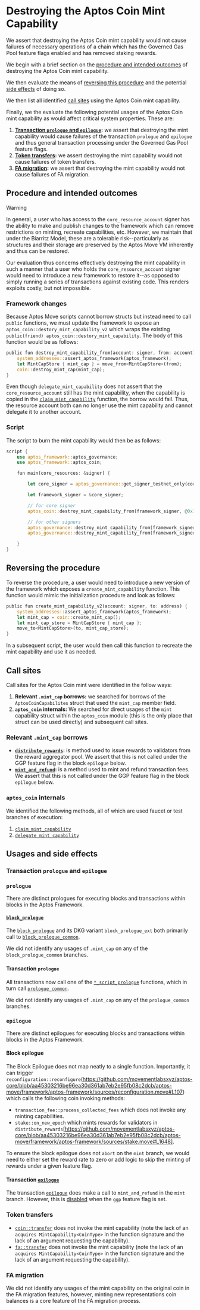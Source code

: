 # Destroying the Aptos Coin Mint Capability
We assert that destroying the Aptos Coin mint capability would not cause failures of necessary operations of a chain which has the Governed Gas Pool feature flags enabled and has removed staking rewards. 

We begin with a brief section on the [procedure and intended outcomes](#procedure-and-intended-outcomes) of destroying the Aptos Coin mint capability.

We then evaluate the means of [reversing this procedure](#reversing-the-procedure) and the potential [side effects](#side-effects) of doing so.

We then list all identified [call sites](#call-sites) using the Aptos Coin mint capability.

Finally, we the evaluate the following potential usages of the Aptos Coin mint capability as would affect critical system properties. These are:

1. **[Transaction `prologue` and `epilogue`](#transaction-epilogue-and-prologue):** we assert that destroying the mint capability would cause failures of the transaction `prologue` and `epilogue` and thus general transaction processing under the Governed Gas Pool feature flags. 
2. **[Token transfers](#token-transfers):** we assert destroying the mint capability would not cause failures of token transfers.
3. **[FA migration](#fa-migration):** we assert that destroying the mint capability would not cause failures of FA migration.

## Procedure and intended outcomes
> [!WARNING]
> In general, a user who has access to the `core_resource_account` signer has the ability to make and publish changes to the framework which can remove restrictions on minting, recreate capabilities, etc. However, we maintain that under the Biarritz Model, these are a tolerable risk--particularly as structures and their storage are preserved by the Aptos Move VM inherently and thus can be restored. 
> 
> Our evaluation thus concerns effectively destroying the mint capability in such a manner that a user who holds the `core_resource_account` signer would need to introduce a new framework to restore it--as opposed to simply running a series of transactions against existing code. This renders exploits costly, but not impossible.

### Framework changes
Because Aptos Move scripts cannot borrow structs but instead need to call `public` functions, we must update the framework to expose an `aptos_coin::destory_mint_capability_v2` which wraps the existing `public(friend) aptos_coin::destory_mint_capability`. The body of this function would be as follows:

```rust
public fun destroy_mint_capability_from(account: signer, from: account) acquires Delegations {
    system_addresses::assert_aptos_framework(aptos_framework);
    let MintCapStore { mint_cap } = move_from<MintCapStore>(from);
    coin::destroy_mint_cap(mint_cap);
}
```

Even though `delegate_mint_capability` does not assert that the `core_resource_account` still has the mint capability, when the capability is copied in the [`claim_mint_capability`](https://github.com/movementlabsxyz/aptos-core/blob/aa45303216be96ea30d361ab7eb2e95fb08c2dcb/aptos-move/framework/aptos-framework/sources/aptos_coin.move#L124) function, the borrow would fail. Thus, the resource account both can no longer use the mint capability and cannot delegate it to another account.

### Script
The script to burn the mint capability would then be as follows:

```rust
script {
    use aptos_framework::aptos_governance;
    use aptos_framework::aptos_coin;

    fun main(core_resources: &signer) {

        let core_signer = aptos_governance::get_signer_testnet_only(core_resources, @0x1);

        let framework_signer = &core_signer;

        // for core signer
		aptos_coin::destroy_mint_capability_from(framework_signer, @0x1);

        // for other signers
        aptos_governance::destroy_mint_capability_from(framework_signer, an_account);
        aptos_governance::destroy_mint_capability_from(framework_signer, another_account);

    }
}
```

## Reversing the procedure
To reverse the procedure, a user would need to introduce a new version of the framework which exposes a `create_mint_capability` function. This function would mimic the initialization procedure and look as follows:

```rust
public fun create_mint_capability_v2(account: signer, to: address) {
    system_addresses::assert_aptos_framework(aptos_framework);
    let mint_cap = coin::create_mint_cap();
    let mint_cap_store = MintCapStore { mint_cap };
    move_to<MintCapStore>(to, mint_cap_store);
}
```

In a subsequent script, the user would then call this function to recreate the mint capability and use it as needed.

## Call sites
Call sites for the Aptos Coin mint were identified in the follow ways:

1. **Relevant `.mint_cap` borrows:** we searched for borrows of the `AptosCoinCapabilites` struct that used the `mint_cap` member field. 
2. **`aptos_coin` internals:** We searched for direct usages of the `mint` capability struct within the `aptos_coin` module (this is the only place that struct can be used directly) and subsequent call sites.

### Relevant `.mint_cap` borrows
- **[`distribute_rewards`](https://github.com/movementlabsxyz/aptos-core/blob/aa45303216be96ea30d361ab7eb2e95fb08c2dcb/aptos-move/framework/aptos-framework/sources/stake.move#L1648):** is method used to issue rewards to validators from the reward aggregator pool. We assert that this is not called under the GGP feature flag in the block `epilogue` below. 
- **[`mint_and_refund`](https://github.com/movementlabsxyz/aptos-core/blob/aa45303216be96ea30d361ab7eb2e95fb08c2dcb/aptos-move/framework/aptos-framework/sources/transaction_fee.move#L268):** is a method used to mint and refund transaction fees. We assert that this is not called under the GGP feature flag in the block `epilogue` below.

### `aptos_coin` internals
We identified the following methods, all of which are used faucet or test branches of execution:

1. [`claim_mint_capability`](https://github.com/search?q=repo%3Amovementlabsxyz%2Faptos-core%20claim_mint_capability&type=code)
2. [`delegate_mint_capability`](https://github.com/search?q=repo%3Amovementlabsxyz%2Faptos-core+delegate_mint_capability&type=code)

## Usages and side effects

### Transaction `prologue` and `epilogue`

### `prologue`
There are distinct prologues for executing blocks and transactions within blocks in the Aptos Framework. 

#### [`block_prologue`](https://github.com/movementlabsxyz/aptos-core/blob/aa45303216be96ea30d361ab7eb2e95fb08c2dcb/aptos-move/framework/aptos-framework/sources/block.move#L224)

The [`block_prologue`](https://github.com/movementlabsxyz/aptos-core/blob/aa45303216be96ea30d361ab7eb2e95fb08c2dcb/aptos-move/framework/aptos-framework/sources/block.move#L224) and its DKG variant `block_prologue_ext` both primarily call to [`block_prologue_common`](https://github.com/movementlabsxyz/aptos-core/blob/aa45303216be96ea30d361ab7eb2e95fb08c2dcb/aptos-move/framework/aptos-framework/sources/block.move#L155).

We did not identify any usages of `.mint_cap` on any of the `block_prologue_common` branches.

#### Transaction `prologue`
All transactions now call one of the [`*_script_prologue`](https://github.com/movementlabsxyz/aptos-core/blob/aa45303216be96ea30d361ab7eb2e95fb08c2dcb/aptos-move/aptos-vm/src/aptos_vm.rs#L2244) functions, which in turn call [`prologue_common`](https://github.com/movementlabsxyz/aptos-core/blob/aa45303216be96ea30d361ab7eb2e95fb08c2dcb/aptos-move/framework/aptos-framework/sources/transaction_validation.move#L74).

We did not identify any usages of `.mint_cap` on any of the `prologue_common` branches.

### `epilogue`
There are distinct epilogues for executing blocks and transactions within blocks in the Aptos Framework.

#### Block epilogue
The Block Epilogue does not map neatly to a single function. Importantly, it can trigger `reconfiguration::reconfigure`(https://github.com/movementlabsxyz/aptos-core/blob/aa45303216be96ea30d361ab7eb2e95fb08c2dcb/aptos-move/framework/aptos-framework/sources/reconfiguration.move#L107) which calls the following coin invoking methods:

- `transaction_fee::process_collected_fees` which does not invoke any minting capabilities.
- `stake::on_new_epoch` which mints rewards for validators in `distribute_rewards`[https://github.com/movementlabsxyz/aptos-core/blob/aa45303216be96ea30d361ab7eb2e95fb08c2dcb/aptos-move/framework/aptos-framework/sources/stake.move#L1648].

To ensure the block epilogue does not `abort` on the `mint` branch, we would need to either set the reward rate to zero or add logic to skip the minting of rewards under a given feature flag.

#### Transaction [`epilogue`](https://github.com/movementlabsxyz/aptos-core/blob/aa45303216be96ea30d361ab7eb2e95fb08c2dcb/aptos-move/framework/aptos-framework/sources/transaction_validation.move#L262)

The transaction [`epilogue`](https://github.com/movementlabsxyz/aptos-core/blob/aa45303216be96ea30d361ab7eb2e95fb08c2dcb/aptos-move/framework/aptos-framework/sources/transaction_validation.move#L330) does make a call to `mint_and_refund` in the `mint` branch. However, this is [disabled](https://github.com/movementlabsxyz/aptos-core/blob/aa45303216be96ea30d361ab7eb2e95fb08c2dcb/aptos-move/framework/aptos-framework/sources/transaction_validation.move#L330) when the `ggp` feature flag is set.

### Token transfers
- [`coin::transfer`](https://github.com/movementlabsxyz/aptos-core/blob/aa45303216be96ea30d361ab7eb2e95fb08c2dcb/aptos-move/framework/aptos-framework/sources/coin.move#L1151) does not invoke the mint capability (note the lack of an `acquires MintCapability<CoinType>` in the function signature and the lack of an argument requesting the capability).
- [`fa::transfer`](https://github.com/movementlabsxyz/aptos-core/blob/aa45303216be96ea30d361ab7eb2e95fb08c2dcb/aptos-move/framework/aptos-framework/sources/fungible_asset.move#L655) does not invoke the mint capability (note the lack of an `acquires MintCapability<CoinType>` in the function signature and the lack of an argument requesting the capability).

### FA migration
We did not identify any usages of the mint capability on the original coin in the FA migration features, however, minting new representations coin balances is a core feature of the FA migration process.
